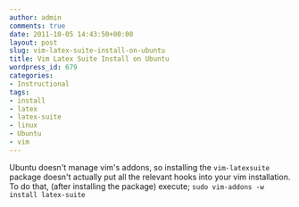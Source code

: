 ```yaml
---
author: admin
comments: true
date: 2011-10-05 14:43:50+00:00
layout: post
slug: vim-latex-suite-install-on-ubuntu
title: Vim Latex Suite Install on Ubuntu
wordpress_id: 679
categories:
- Instructional
tags:
- install
- latex
- latex-suite
- linux
- Ubuntu
- vim
---
```


Ubuntu doesn't manage vim's addons, so installing the `vim-latexsuite` package doesn't actually put all the relevant hooks into your vim installation. To do that, (after installing the package) execute;
`sudo vim-addons -w install latex-suite`

